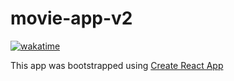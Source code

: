 # movie-app-v2
[![wakatime](https://wakatime.com/badge/github/cd3vane/movie-app-v2.svg)](https://wakatime.com/badge/github/cd3vane/movie-app-v2)

This app was bootstrapped using [Create React App](https://github.com/facebook/create-react-app)
